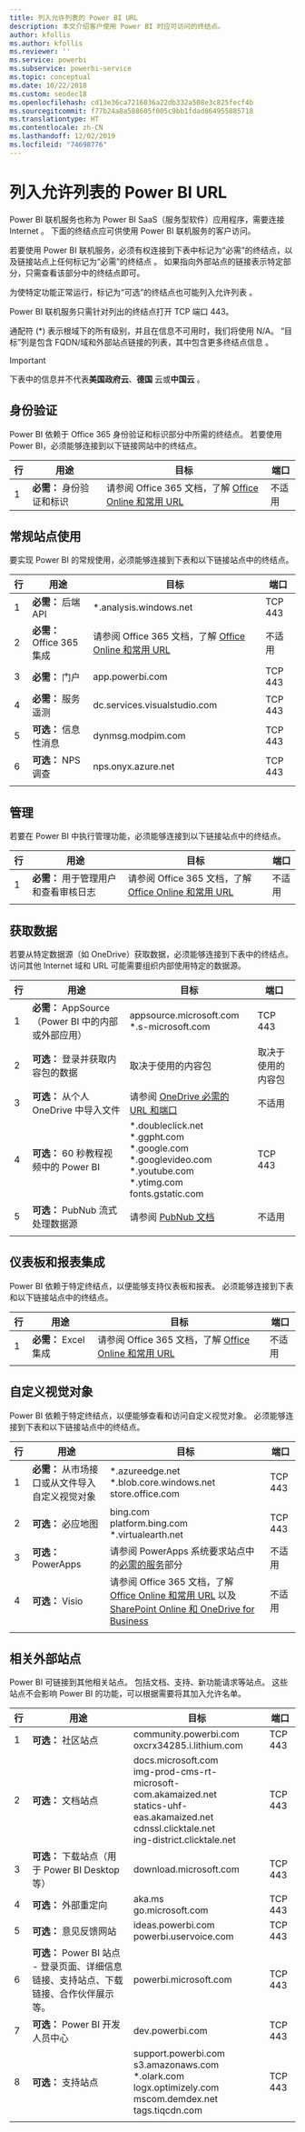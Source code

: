 ```yaml
---
title: 列入允许列表的 Power BI URL
description: 本文介绍客户使用 Power BI 时应可访问的终结点。
author: kfollis
ms.author: kfollis
ms.reviewer: ''
ms.service: powerbi
ms.subservice: powerbi-service
ms.topic: conceptual
ms.date: 10/22/2018
ms.custom: seodec18
ms.openlocfilehash: cd13e36ca7216036a22db332a508e3c825fecf4b
ms.sourcegitcommit: f77b24a8a588605f005c9bb1fdad864955885718
ms.translationtype: HT
ms.contentlocale: zh-CN
ms.lasthandoff: 12/02/2019
ms.locfileid: "74698776"
---
```

# <a name="power-bi-urls-for-whitelisting"></a>列入允许列表的 Power BI URL

Power BI 联机服务也称为 Power BI SaaS（服务型软件）应用程序，需要连接 Internet  。 下面的终结点应可供使用 Power BI 联机服务的客户访问。

若要使用 Power BI 联机服务，必须有权连接到下表中标记为“必需”的终结点，以及链接站点上任何标记为“必需”的终结点   。 如果指向外部站点的链接表示特定部分，只需查看该部分中的终结点即可。

为使特定功能正常运行，标记为“可选”的终结点也可能列入允许列表   。

Power BI 联机服务只需针对列出的终结点打开 TCP 端口 443。

通配符 (*) 表示根域下的所有级别，并且在信息不可用时，我们将使用 N/A。 “目标”列是包含 FQDN/域和外部站点链接的列表，其中包含更多终结点信息  。

>[!Important]
>下表中的信息并不代表**美国政府云**、**德国** 云或**中国云** 。

## <a name="authentication"></a>身份验证

Power BI 依赖于 Office 365 身份验证和标识部分中所需的终结点。 若要使用 Power BI，必须能够连接到以下链接网站中的终结点。

| 行 | 用途 | 目标 | 端口 |
| --- | --- | --- | --- |
| 1 | **必需：** 身份验证和标识 | 请参阅 Office 365 文档，了解 [Office Online 和常用 URL](https://docs.microsoft.com/office365/enterprise/urls-and-ip-address-ranges#microsoft-365-common-and-office-online)  | 不适用 |

## <a name="general-site-usage"></a>常规站点使用

要实现 Power BI 的常规使用，必须能够连接到下表和以下链接站点中的终结点。

| 行 | 用途 | 目标 | 端口 |
| --- | --- | --- | --- |
| 1 | **必需：** 后端 API | *.analysis.windows.net | TCP 443 |
| 2 | **必需：** Office 365 集成 | 请参阅 Office 365 文档，了解 [Office Online 和常用 URL](https://docs.microsoft.com/office365/enterprise/urls-and-ip-address-ranges#microsoft-365-common-and-office-online) | 不适用 |
| 3 | **必需：** 门户 | app.powerbi.com | TCP 443 |
| 4 | **必需：** 服务遥测 | dc.services.visualstudio.com | TCP 443 |
| 5 | **可选：** 信息性消息 | dynmsg.modpim.com | TCP 443 |
| 6 | **可选：** NPS 调查 | nps.onyx.azure.net | TCP 443 |
| | | |

## <a name="administration"></a>管理

若要在 Power BI 中执行管理功能，必须能够连接到以下链接站点中的终结点。

| 行 | 用途 | 目标 | 端口 |
| --- | --- | --- | --- |
| 1 | **必需：** 用于管理用户和查看审核日志 | 请参阅 Office 365 文档，了解 [Office Online 和常用 URL](https://docs.microsoft.com/office365/enterprise/urls-and-ip-address-ranges#microsoft-365-common-and-office-online) | 不适用 |
| | | |

## <a name="getting-data"></a>获取数据

若要从特定数据源（如 OneDrive）获取数据，必须能够连接到下表中的终结点。 访问其他 Internet 域和 URL 可能需要组织内部使用特定的数据源。

| 行 | 用途 | 目标 | 端口 |
| --- | --- | --- | --- |
| 1 | **必需：** AppSource（Power BI 中的内部或外部应用） | appsource.microsoft.com <br> *.s-microsoft.com  | TCP 443 |
| 2 | **可选：** 登录并获取内容包的数据 | 取决于使用的内容包 | 取决于使用的内容包 |
| 3 | **可选：** 从个人 OneDrive 中导入文件 | 请参阅 [OneDrive 必需的 URL 和端口](https://docs.microsoft.com/onedrive/required-urls-and-ports) | 不适用 |
| 4 | **可选：** 60 秒教程视频中的 Power BI | *.doubleclick.net <br> *.ggpht.com <br> *.google.com <br> *.googlevideo.com <br> *.youtube.com <br> *.ytimg.com <br> fonts.gstatic.com | TCP 443 |
| 5 | **可选：** PubNub 流式处理数据源 | 请参阅 [PubNub 文档](https://support.pubnub.com/support/solutions/articles/14000043522) | 不适用 |
| | | |

## <a name="dashboard-and-report-integration"></a>仪表板和报表集成

Power BI 依赖于特定终结点，以便能够支持仪表板和报表。 必须能够连接到下表和以下链接站点中的终结点。

| 行 | 用途 | 目标 | 端口 |
| --- | --- | --- | --- |
| 1 | **必需：** Excel 集成 | 请参阅 Office 365 文档，了解 [Office Online 和常用 URL](https://docs.microsoft.com/office365/enterprise/urls-and-ip-address-ranges#microsoft-365-common-and-office-online) | 不适用 |
| | | |

## <a name="custom-visuals"></a>自定义视觉对象

Power BI 依赖于特定终结点，以便能够查看和访问自定义视觉对象。 必须能够连接到下表和以下链接站点中的终结点。

| 行 | 用途 | 目标 | 端口 |
| --- | --- | --- | --- |
| 1 | **必需：** 从市场接口或从文件导入自定义视觉对象 | *.azureedge.net <br> *.blob.core.windows.net <br> store.office.com | TCP 443 |
| 2 | **可选：** 必应地图 | bing.com <br> platform.bing.com <br> *.virtualearth.net | TCP 443 |
| 3 | **可选：** PowerApps | 请参阅 PowerApps 系统要求站点中的[必需的服务](https://docs.microsoft.com/powerapps/maker/canvas-apps/limits-and-config#required-services)部分 | 不适用 |
| 4 | **可选：** Visio | 请参阅 Office 365 文档，了解 [Office Online 和常用 URL](https://docs.microsoft.com/office365/enterprise/urls-and-ip-address-ranges#microsoft-365-common-and-office-online) 以及 [SharePoint Online 和 OneDrive for Business](https://docs.microsoft.com/office365/enterprise/urls-and-ip-address-ranges#sharepoint-online-and-onedrive-for-business) | 不适用 |
| | | |

## <a name="related-external-sites"></a>相关外部站点

Power BI 可链接到其他相关站点。 包括文档、支持、新功能请求等站点。 这些站点不会影响 Power BI 的功能，可以根据需要将其加入允许名单。

| 行 | 用途 | 目标 | 端口 |
| --- | --- | --- | --- |
| 1 | **可选：** 社区站点 | community.powerbi.com <br> oxcrx34285.i.lithium.com | TCP 443 |
| 2 | **可选：** 文档站点 | docs.microsoft.com <br> img-prod-cms-rt-microsoft-com.akamaized.net <br> statics-uhf-eas.akamaized.net <br> cdnssl.clicktale.net <br> ing-district.clicktale.net | TCP 443 |
| 3 | **可选：** 下载站点（用于 Power BI Desktop 等） | download.microsoft.com | TCP 443 |
| 4 | **可选：** 外部重定向 | aka.ms <br> go.microsoft.com | TCP 443 |
| 5 | **可选：** 意见反馈网站| ideas.powerbi.com <br> powerbi.uservoice.com | TCP 443 |
| 6 | **可选：** Power BI 站点 - 登录页面、详细信息链接、支持站点、下载链接、合作伙伴展示等。 | powerbi.microsoft.com | TCP 443 |
| 7 | **可选：** Power BI 开发人员中心 | dev.powerbi.com | TCP 443 |
| 8 | **可选：** 支持站点 | support.powerbi.com <br> s3.amazonaws.com <br> *.olark.com <br> logx.optimizely.com <br> mscom.demdex.net <br> tags.tiqcdn.com | TCP 443 |
| | | |